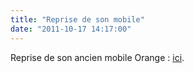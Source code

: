 ```yaml
---
title: "Reprise de son mobile"
date: "2011-10-17 14:17:00"
---
```

Reprise de son ancien mobile Orange : [ici](http://www.agir-reflexesverts.orange.fr/recycler-equipements.html).

